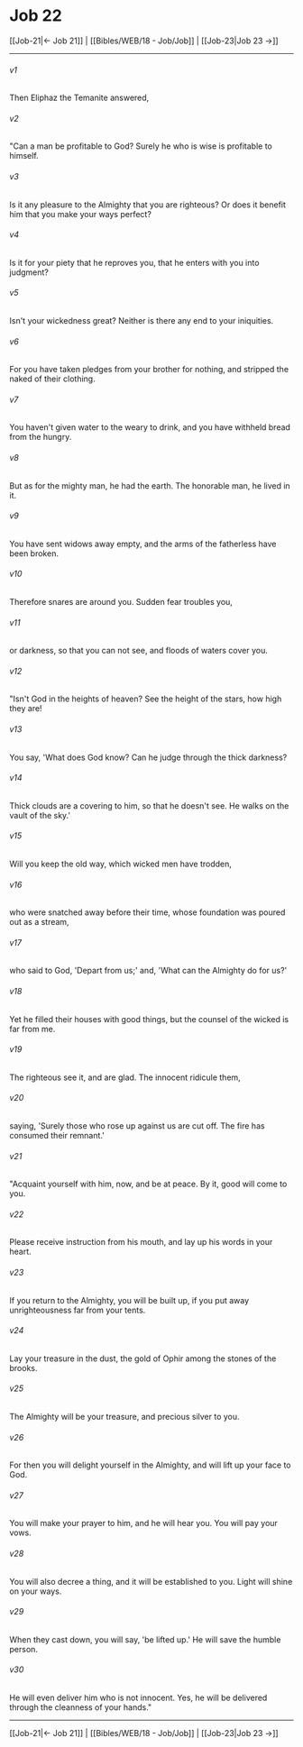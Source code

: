 # Job 22

[[Job-21|← Job 21]] | [[Bibles/WEB/18 - Job/Job]] | [[Job-23|Job 23 →]]
***



###### v1 
Then Eliphaz the Temanite answered, 

###### v2 
"Can a man be profitable to God? Surely he who is wise is profitable to himself. 

###### v3 
Is it any pleasure to the Almighty that you are righteous? Or does it benefit him that you make your ways perfect? 

###### v4 
Is it for your piety that he reproves you, that he enters with you into judgment? 

###### v5 
Isn't your wickedness great? Neither is there any end to your iniquities. 

###### v6 
For you have taken pledges from your brother for nothing, and stripped the naked of their clothing. 

###### v7 
You haven't given water to the weary to drink, and you have withheld bread from the hungry. 

###### v8 
But as for the mighty man, he had the earth. The honorable man, he lived in it. 

###### v9 
You have sent widows away empty, and the arms of the fatherless have been broken. 

###### v10 
Therefore snares are around you. Sudden fear troubles you, 

###### v11 
or darkness, so that you can not see, and floods of waters cover you. 

###### v12 
"Isn't God in the heights of heaven? See the height of the stars, how high they are! 

###### v13 
You say, 'What does God know? Can he judge through the thick darkness? 

###### v14 
Thick clouds are a covering to him, so that he doesn't see. He walks on the vault of the sky.' 

###### v15 
Will you keep the old way, which wicked men have trodden, 

###### v16 
who were snatched away before their time, whose foundation was poured out as a stream, 

###### v17 
who said to God, 'Depart from us;' and, 'What can the Almighty do for us?' 

###### v18 
Yet he filled their houses with good things, but the counsel of the wicked is far from me. 

###### v19 
The righteous see it, and are glad. The innocent ridicule them, 

###### v20 
saying, 'Surely those who rose up against us are cut off. The fire has consumed their remnant.' 

###### v21 
"Acquaint yourself with him, now, and be at peace. By it, good will come to you. 

###### v22 
Please receive instruction from his mouth, and lay up his words in your heart. 

###### v23 
If you return to the Almighty, you will be built up, if you put away unrighteousness far from your tents. 

###### v24 
Lay your treasure in the dust, the gold of Ophir among the stones of the brooks. 

###### v25 
The Almighty will be your treasure, and precious silver to you. 

###### v26 
For then you will delight yourself in the Almighty, and will lift up your face to God. 

###### v27 
You will make your prayer to him, and he will hear you. You will pay your vows. 

###### v28 
You will also decree a thing, and it will be established to you. Light will shine on your ways. 

###### v29 
When they cast down, you will say, 'be lifted up.' He will save the humble person. 

###### v30 
He will even deliver him who is not innocent. Yes, he will be delivered through the cleanness of your hands."

***
[[Job-21|← Job 21]] | [[Bibles/WEB/18 - Job/Job]] | [[Job-23|Job 23 →]]
